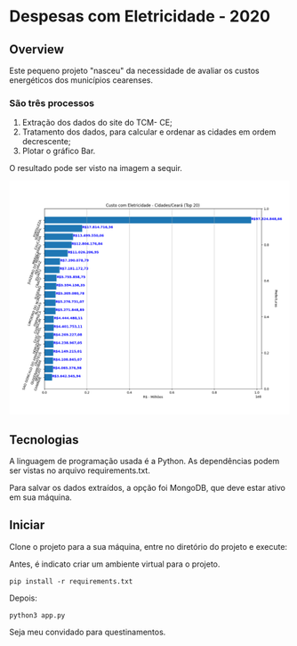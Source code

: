 # Despesas com Eletricidade - 2020

## Overview

Este pequeno projeto "nasceu" da necessidade de avaliar os custos energéticos dos municípios cearenses.

### São três processos

1. Extração dos dados do site do TCM- CE;
2. Tratamento dos dados, para calcular e ordenar as cidades em ordem decrescente;
3. Plotar o gráfico Bar.

O resultado pode ser visto na imagem a sequir.

<div align="center">
    <kbd>
        <img src="./cities.png"
        alt="home-page"
        style="float: center; margin-right: 10px; align="center" />
    </kbd>
</div>

## Tecnologias

A linguagem de programação usada é a Python. As dependências podem ser vistas no arquivo requirements.txt.

Para salvar os dados extraídos, a opção foi MongoDB, que deve estar ativo em sua máquina.

## Iniciar

Clone o projeto para a sua máquina, entre no diretório do projeto e execute:

Antes, é indicato criar um ambiente virtual para o projeto.

```
pip install -r requirements.txt

```
Depois:

```
python3 app.py

```

Seja meu convidado para questinamentos.